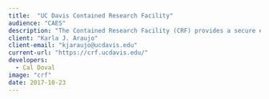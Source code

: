 ```yaml
---
title:  "UC Davis Contained Research Facility"
audience: "CAES"
description: "The Contained Research Facility (CRF) provides a secure environment for research on invasive plant pests; those known to occur in California and those that have yet to arrive. These plant pests, including arthropods, plant pathogens, nematodes, and weeds, pose huge potential losses for California agriculture, threaten trade of agricultural products, threaten natural ecosystems, and can damage urban landscapes."
client: "Karla J. Araujo"
client-email: "kjaraujo@ucdavis.edu"
current-url: "https://crf.ucdavis.edu/"
developers:
  - Cal Doval
image: "crf"
date: 2017-10-23
---
```

